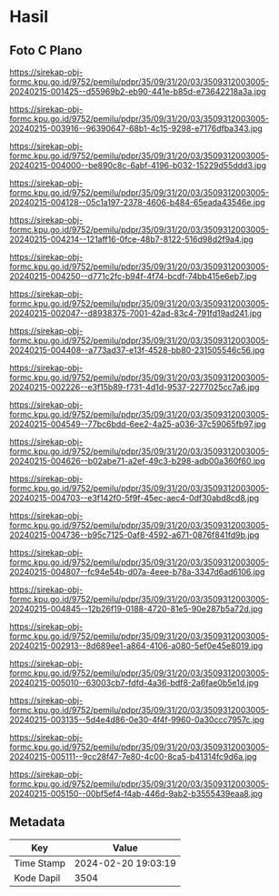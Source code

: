 # Hasil

## Foto C Plano

https://sirekap-obj-formc.kpu.go.id/9752/pemilu/pdpr/35/09/31/20/03/3509312003005-20240215-001425--d55969b2-eb90-441e-b85d-e73642218a3a.jpg

https://sirekap-obj-formc.kpu.go.id/9752/pemilu/pdpr/35/09/31/20/03/3509312003005-20240215-003916--96390647-68b1-4c15-9298-e7176dfba343.jpg

https://sirekap-obj-formc.kpu.go.id/9752/pemilu/pdpr/35/09/31/20/03/3509312003005-20240215-004000--be890c8c-6abf-4196-b032-15229d55ddd3.jpg

https://sirekap-obj-formc.kpu.go.id/9752/pemilu/pdpr/35/09/31/20/03/3509312003005-20240215-004128--05c1a197-2378-4606-b484-65eada43546e.jpg

https://sirekap-obj-formc.kpu.go.id/9752/pemilu/pdpr/35/09/31/20/03/3509312003005-20240215-004214--121aff16-0fce-48b7-8122-516d98d2f9a4.jpg

https://sirekap-obj-formc.kpu.go.id/9752/pemilu/pdpr/35/09/31/20/03/3509312003005-20240215-004250--d771c2fc-b94f-4f74-bcdf-74bb415e6eb7.jpg

https://sirekap-obj-formc.kpu.go.id/9752/pemilu/pdpr/35/09/31/20/03/3509312003005-20240215-002047--d8938375-7001-42ad-83c4-791fd19ad241.jpg

https://sirekap-obj-formc.kpu.go.id/9752/pemilu/pdpr/35/09/31/20/03/3509312003005-20240215-004408--a773ad37-e13f-4528-bb80-231505546c56.jpg

https://sirekap-obj-formc.kpu.go.id/9752/pemilu/pdpr/35/09/31/20/03/3509312003005-20240215-002226--e3f15b89-f731-4d1d-9537-2277025cc7a6.jpg

https://sirekap-obj-formc.kpu.go.id/9752/pemilu/pdpr/35/09/31/20/03/3509312003005-20240215-004549--77bc6bdd-6ee2-4a25-a036-37c59065fb97.jpg

https://sirekap-obj-formc.kpu.go.id/9752/pemilu/pdpr/35/09/31/20/03/3509312003005-20240215-004626--b02abe71-a2ef-49c3-b298-adb00a360f60.jpg

https://sirekap-obj-formc.kpu.go.id/9752/pemilu/pdpr/35/09/31/20/03/3509312003005-20240215-004703--e3f142f0-5f9f-45ec-aec4-0df30abd8cd8.jpg

https://sirekap-obj-formc.kpu.go.id/9752/pemilu/pdpr/35/09/31/20/03/3509312003005-20240215-004736--b95c7125-0af8-4592-a671-0876f841fd9b.jpg

https://sirekap-obj-formc.kpu.go.id/9752/pemilu/pdpr/35/09/31/20/03/3509312003005-20240215-004807--fc94e54b-d07a-4eee-b78a-3347d6ad6106.jpg

https://sirekap-obj-formc.kpu.go.id/9752/pemilu/pdpr/35/09/31/20/03/3509312003005-20240215-004845--12b26f19-0188-4720-81e5-90e287b5a72d.jpg

https://sirekap-obj-formc.kpu.go.id/9752/pemilu/pdpr/35/09/31/20/03/3509312003005-20240215-002913--8d689ee1-a864-4106-a080-5ef0e45e8019.jpg

https://sirekap-obj-formc.kpu.go.id/9752/pemilu/pdpr/35/09/31/20/03/3509312003005-20240215-005010--63003cb7-fdfd-4a36-bdf8-2a6fae0b5e1d.jpg

https://sirekap-obj-formc.kpu.go.id/9752/pemilu/pdpr/35/09/31/20/03/3509312003005-20240215-003135--5d4e4d86-0e30-4f4f-9960-0a30ccc7957c.jpg

https://sirekap-obj-formc.kpu.go.id/9752/pemilu/pdpr/35/09/31/20/03/3509312003005-20240215-005111--9cc28f47-7e80-4c00-8ca5-b41314fc9d6a.jpg

https://sirekap-obj-formc.kpu.go.id/9752/pemilu/pdpr/35/09/31/20/03/3509312003005-20240215-005150--00bf5ef4-f4ab-446d-9ab2-b3555439eaa8.jpg


## Metadata

| Key        | Value               |
| ---------- | ------------------- |
| Time Stamp | 2024-02-20 19:03:19 |
| Kode Dapil | 3504                |



